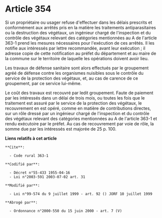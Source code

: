 # Article 354

Si un propriétaire ou usager refuse d'effectuer dans les délais prescrits et conformément aux arrêtés pris en la matière les
traitements antiparasitaires ou la destruction des végétaux, un ingénieur chargé de l'inspection et du contrôle des végétaux
relevant des catégories mentionnées au A de l'article 363-1 prend les mesures nécessaires pour l'exécution de ces arrêtés. Il
les notifie aux intéressés par lettre recommandée, avant leur exécution ; il adresse copie de cette notification au préfet du
département et au maire de la commune sur le territoire de laquelle les opérations doivent avoir lieu.

Les travaux de défense sanitaire sont alors effectués par le groupement agréé de défense contre les organismes nuisibles sous
le contrôle du service de la protection des végétaux, et, au cas de carence de ce groupement, par ce service lui-même.

Le coût des travaux est recouvré par ledit groupement. Faute de paiement par les intéressés dans un délai de trois mois, ou
toutes les fois que le traitement est assuré par le service de la protection des végétaux, le recouvrement en est opéré,
comme en matière de contributions directes, sur un rôle dressé par un ingénieur chargé de l'inspection et du contrôle des
végétaux relevant des catégories mentionnées au A de l'article 363-1 et rendu exécutoire par le préfet. Au cas de
recouvrement par voie de rôle, la somme due par les intéressés est majorée de 25 p. 100.

**Liens relatifs à cet article**

	**Cite**:

	  - Code rural 363-1

	**Codifié par**:

	  - Décret n°55-433 1955-04-16
	  - Loi n°2003-591 2003-07-02 art. 31

	**Modifié par**:

	  - Loi n°99-574 du 9 juillet 1999 - art. 92 () JORF 10 juillet 1999

	**Abrogé par**:

	  - Ordonnance n°2000-550 du 15 juin 2000 - art. 7 (V)
